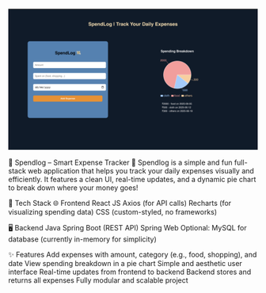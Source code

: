 ![App Preview](https://github.com/SunidhiParvatikar/spendlog-backend/blob/main/Output.png)




🧾 Spendlog – Smart Expense Tracker 💸
Spendlog is a simple and fun full-stack web application that helps you track your daily expenses visually and efficiently. It features a clean UI, real-time updates, and a dynamic pie chart to break down where your money goes!

🚀 Tech Stack
🌐 Frontend
React JS
Axios (for API calls)
Recharts (for visualizing spending data)
CSS (custom-styled, no frameworks)

🖥 Backend
Java
Spring Boot (REST API)
Spring Web
Optional: MySQL for database (currently in-memory for simplicity)

✨ Features
Add expenses with amount, category (e.g., food, shopping), and date
View spending breakdown in a pie chart
Simple and aesthetic user interface
Real-time updates from frontend to backend
Backend stores and returns all expenses
Fully modular and scalable project
